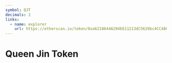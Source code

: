 ```yaml
---
symbol: QJT
decimals: 2
links:
  - name: explorer
    url: https://etherscan.io/token/0xa6218644A294E611213dC5629bc4CC48053F739F
---
```


# Queen Jin Token
